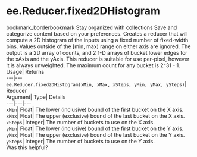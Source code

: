  
#  ee.Reducer.fixed2DHistogram 
bookmark_borderbookmark Stay organized with collections  Save and categorize content based on your preferences.
Creates a reducer that will compute a 2D histogram of the inputs using a fixed number of fixed-width bins. Values outside of the [min, max) range on either axis are ignored. The output is a 2D array of counts, and 2 1-D arrays of bucket lower edges for the xAxis and the yAxis. This reducer is suitable for use per-pixel, however it is always unweighted. The maximum count for any bucket is 2^31 - 1. 
Usage| Returns  
---|---  
`ee.Reducer.fixed2DHistogram(xMin, xMax, xSteps, yMin, yMax, ySteps)`| Reducer  
Argument| Type| Details  
---|---|---  
`xMin`| Float| The lower (inclusive) bound of the first bucket on the X axis.  
`xMax`| Float| The upper (exclusive) bound of the last bucket on the X axis.  
`xSteps`| Integer| The number of buckets to use on the X axis.  
`yMin`| Float| The lower (inclusive) bound of the first bucket on the Y axis.  
`yMax`| Float| The upper (exclusive) bound of the last bucket on the Y axis.  
`ySteps`| Integer| The number of buckets to use on the Y axis.  
Was this helpful?

